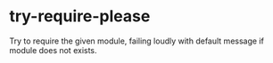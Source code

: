 # try-require-please
Try to require the given module, failing loudly with default message if module does not exists.

